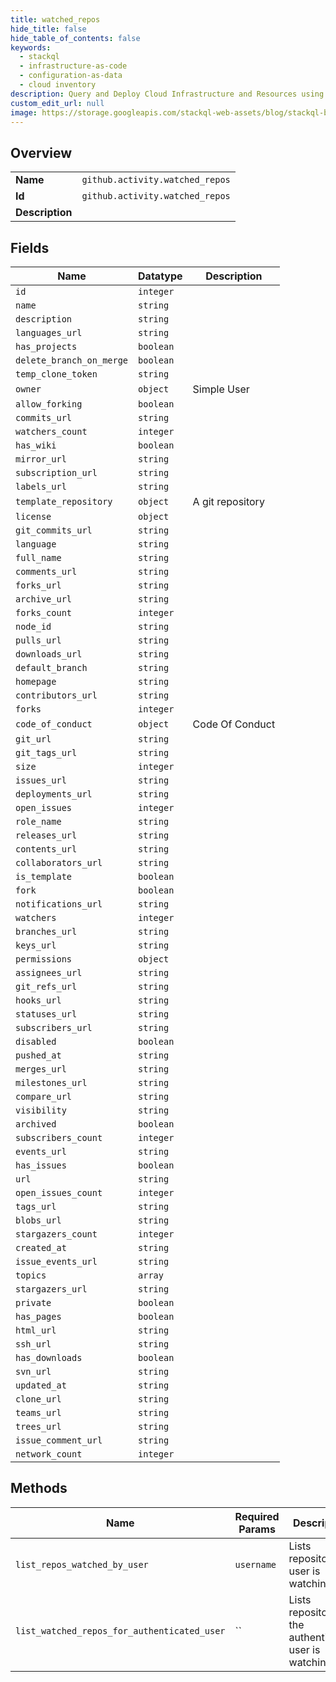```yaml
---
title: watched_repos
hide_title: false
hide_table_of_contents: false
keywords:
  - stackql
  - infrastructure-as-code
  - configuration-as-data
  - cloud inventory
description: Query and Deploy Cloud Infrastructure and Resources using SQL
custom_edit_url: null
image: https://storage.googleapis.com/stackql-web-assets/blog/stackql-blog-post-featured-image.png
---
```

  
    

## Overview
<table><tbody>
<tr><td><b>Name</b></td><td><code>github.activity.watched_repos</code></td></tr>
<tr><td><b>Id</b></td><td><code>github.activity.watched_repos</code></td></tr>
<tr><td><b>Description</b></td><td></td></tr>
</tbody></table>

## Fields
| Name | Datatype | Description |
| ---- | -------- | ----------- |
| `id` | `integer` |  |
| `name` | `string` |  |
| `description` | `string` |  |
| `languages_url` | `string` |  |
| `has_projects` | `boolean` |  |
| `delete_branch_on_merge` | `boolean` |  |
| `temp_clone_token` | `string` |  |
| `owner` | `object` | Simple User |
| `allow_forking` | `boolean` |  |
| `commits_url` | `string` |  |
| `watchers_count` | `integer` |  |
| `has_wiki` | `boolean` |  |
| `mirror_url` | `string` |  |
| `subscription_url` | `string` |  |
| `labels_url` | `string` |  |
| `template_repository` | `object` | A git repository |
| `license` | `object` |  |
| `git_commits_url` | `string` |  |
| `language` | `string` |  |
| `full_name` | `string` |  |
| `comments_url` | `string` |  |
| `forks_url` | `string` |  |
| `archive_url` | `string` |  |
| `forks_count` | `integer` |  |
| `node_id` | `string` |  |
| `pulls_url` | `string` |  |
| `downloads_url` | `string` |  |
| `default_branch` | `string` |  |
| `homepage` | `string` |  |
| `contributors_url` | `string` |  |
| `forks` | `integer` |  |
| `code_of_conduct` | `object` | Code Of Conduct |
| `git_url` | `string` |  |
| `git_tags_url` | `string` |  |
| `size` | `integer` |  |
| `issues_url` | `string` |  |
| `deployments_url` | `string` |  |
| `open_issues` | `integer` |  |
| `role_name` | `string` |  |
| `releases_url` | `string` |  |
| `contents_url` | `string` |  |
| `collaborators_url` | `string` |  |
| `is_template` | `boolean` |  |
| `fork` | `boolean` |  |
| `notifications_url` | `string` |  |
| `watchers` | `integer` |  |
| `branches_url` | `string` |  |
| `keys_url` | `string` |  |
| `permissions` | `object` |  |
| `assignees_url` | `string` |  |
| `git_refs_url` | `string` |  |
| `hooks_url` | `string` |  |
| `statuses_url` | `string` |  |
| `subscribers_url` | `string` |  |
| `disabled` | `boolean` |  |
| `pushed_at` | `string` |  |
| `merges_url` | `string` |  |
| `milestones_url` | `string` |  |
| `compare_url` | `string` |  |
| `visibility` | `string` |  |
| `archived` | `boolean` |  |
| `subscribers_count` | `integer` |  |
| `events_url` | `string` |  |
| `has_issues` | `boolean` |  |
| `url` | `string` |  |
| `open_issues_count` | `integer` |  |
| `tags_url` | `string` |  |
| `blobs_url` | `string` |  |
| `stargazers_count` | `integer` |  |
| `created_at` | `string` |  |
| `issue_events_url` | `string` |  |
| `topics` | `array` |  |
| `stargazers_url` | `string` |  |
| `private` | `boolean` |  |
| `has_pages` | `boolean` |  |
| `html_url` | `string` |  |
| `ssh_url` | `string` |  |
| `has_downloads` | `boolean` |  |
| `svn_url` | `string` |  |
| `updated_at` | `string` |  |
| `clone_url` | `string` |  |
| `teams_url` | `string` |  |
| `trees_url` | `string` |  |
| `issue_comment_url` | `string` |  |
| `network_count` | `integer` |  |
## Methods
| Name | Required Params | Description | Accessible by |
| ---- | --------------- | ----------- | ------------- |
| `list_repos_watched_by_user` | `username` | Lists repositories a user is watching. | SELECT |
| `list_watched_repos_for_authenticated_user` | `` | Lists repositories the authenticated user is watching. | SELECT |
